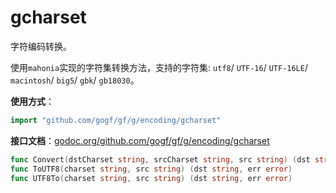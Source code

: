 
# gcharset

字符编码转换。

使用`mahonia`实现的字符集转换方法，支持的字符集: 
`utf8`/
`UTF-16`/
`UTF-16LE`/
`macintosh`/
`big5`/
`gbk`/
`gb18030`。

**使用方式**：
```go
import "github.com/gogf/gf/g/encoding/gcharset"
```
**接口文档**：[godoc.org/github.com/gogf/gf/g/encoding/gcharset](https://godoc.org/github.com/gogf/gf/g/encoding/gcharset)
```go
func Convert(dstCharset string, srcCharset string, src string) (dst string, err error)
func ToUTF8(charset string, src string) (dst string, err error)
func UTF8To(charset string, src string) (dst string, err error)
```